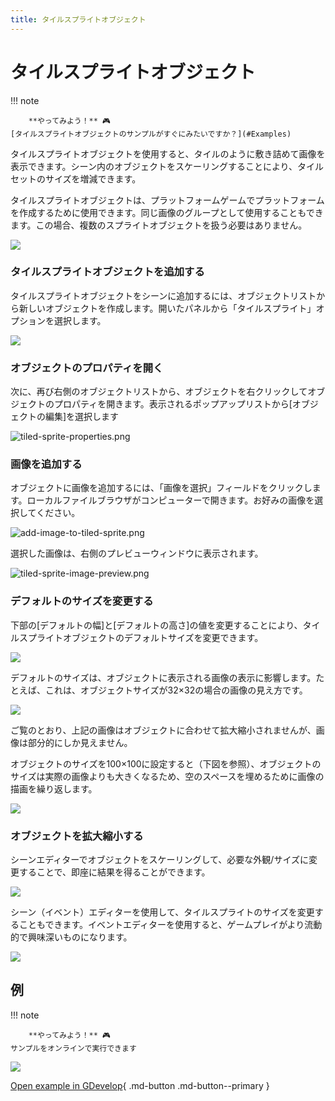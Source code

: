 ```yaml
---
title: タイルスプライトオブジェクト
---
```

# タイルスプライトオブジェクト

!!! note
    
        **やってみよう！** 🎮  
    [タイルスプライトオブジェクトのサンプルがすぐにみたいですか？](#Examples) 

タイルスプライトオブジェクトを使用すると、タイルのように敷き詰めて画像を表示できます。シーン内のオブジェクトをスケーリングすることにより、タイルセットのサイズを増減できます。

タイルスプライトオブジェクトは、プラットフォームゲームでプラットフォームを作成するために使用できます。同じ画像のグループとして使用することもできます。この場合、複数のスプライトオブジェクトを扱う必要はありません。

![](/gdevelop5/objects/tiled-sprite-object.png)

### タイルスプライトオブジェクトを追加する

タイルスプライトオブジェクトをシーンに追加するには、オブジェクトリストから新しいオブジェクトを作成します。開いたパネルから「タイルスプライト」オプションを選択します。

![](/gdevelop5/objects/add-tiled-sprite-object.png)

### オブジェクトのプロパティを開く

次に、再び右側のオブジェクトリストから、オブジェクトを右クリックしてオブジェクトのプロパティを開きます。表示されるポップアップリストから\[オブジェクトの編集\]を選択します

![tiled-sprite-properties.png](/gdevelop5/objects/tiled-sprite-properties.png)

### 画像を追加する

オブジェクトに画像を追加するには、「画像を選択」フィールドをクリックします。ローカルファイルブラウザがコンピューターで開きます。お好みの画像を選択してください。

![add-image-to-tiled-sprite.png](/gdevelop5/objects/add-image-to-tiled-sprite.png)

選択した画像は、右側のプレビューウィンドウに表示されます。

![tiled-sprite-image-preview.png](/gdevelop5/objects/tiled-sprite-image-preview.png)

### デフォルトのサイズを変更する

下部の\[デフォルトの幅\]と\[デフォルトの高さ\]の値を変更することにより、タイルスプライトオブジェクトのデフォルトサイズを変更できます。

![](/gdevelop5/objects/tiled-sprite-default-size.png)

デフォルトのサイズは、オブジェクトに表示される画像の表示に影響します。たとえば、これは、オブジェクトサイズが32×32の場合の画像の見え方です。

![](/gdevelop5/objects/tiled-sprite-3232.png)

ご覧のとおり、上記の画像はオブジェクトに合わせて拡大縮小されませんが、画像は部分的にしか見えません。

オブジェクトのサイズを100×100に設定すると（下図を参照）、オブジェクトのサイズは実際の画像よりも大きくなるため、空のスペースを埋めるために画像の描画を繰り返します。

![](/gdevelop5/objects/tiled-sprite-100100.png)

### オブジェクトを拡大縮小する

シーンエディターでオブジェクトをスケーリングして、必要な外観/サイズに変更することで、即座に結果を得ることができます。

![](/gdevelop5/objects/scale-tiled-sprite.png)

シーン（イベント）エディターを使用して、タイルスプライトのサイズを変更することもできます。イベントエディターを使用すると、ゲームプレイがより流動的で興味深いものになります。

![](/gdevelop5/objects/scaleasprite.png)

## 例

!!! note
    
        **やってみよう！** 🎮  
    サンプルをオンラインで実行できます

[![](/gdevelop5/behaviors/platformerbehavior.png)](https://editor.gdevelop-app.com/?project=example://platformer)

[Open example in GDevelop](https://editor.gdevelop.io/?project=example://platformer){ .md-button .md-button--primary }
